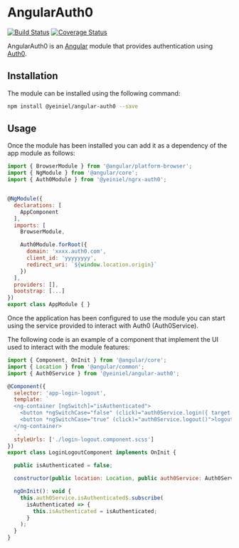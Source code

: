# AngularAuth0
[![Build Status](https://travis-ci.com/yeiniel/angular-auth0.svg?branch=main)](https://travis-ci.com/yeiniel/angular-auth0)
[![Coverage Status](https://coveralls.io/repos/github/yeiniel/angular-auth0/badge.svg?branch=main)](https://coveralls.io/github/yeiniel/angular-auth0?branch=main)

AngularAuth0 is an [Angular](https://angular.io) module that provides 
authentication using [Auth0](https://auth0.com).

## Installation 
The module can be installed using the following command:

```bash
npm install @yeiniel/angular-auth0 --save
```

## Usage
Once the module has been installed you can add it as a dependency of the app 
module as follows:

```js
import { BrowserModule } from '@angular/platform-browser';
import { NgModule } from '@angular/core';
import { Auth0Module } from '@yeiniel/ngrx-auth0';


@NgModule({
  declarations: [
    AppComponent
  ],
  imports: [
    BrowserModule,

    Auth0Module.forRoot({
      domain: 'xxxx.auth0.com',
      client_id: 'yyyyyyyy',
      redirect_uri: `${window.location.origin}`
    })
  ],
  providers: [],
  bootstrap: [...]
})
export class AppModule { }
```

Once the application has been configured to use the module you can start using 
the service provided to interact with Auth0 (Auth0Service).

The following code is an example of a component that implement the UI used to
interact with the module features:

```js
import { Component, OnInit } from '@angular/core';
import { Location } from '@angular/common';
import { Auth0Service } from '@yeiniel/angular-auth0';

@Component({
  selector: 'app-login-logout',
  template: `
  <ng-container [ngSwitch]="isAuthenticated">
    <button *ngSwitchCase="false" (click)="auth0Service.login({ target: location.path(true) })">login</button>
    <button *ngSwitchCase="true" (click)="auth0Service.logout()">logout</button>
  </ng-container>
  `,
  styleUrls: ['./login-logout.component.scss']
})
export class LoginLogoutComponent implements OnInit {

  public isAuthenticated = false;

  constructor(public location: Location, public auth0Service: Auth0Service) { }

  ngOnInit(): void {
    this.auth0Service.isAuthenticated$.subscribe(
      isAuthenticated => {
        this.isAuthenticated = isAuthenticated;
      }
    );
  }
}
```
